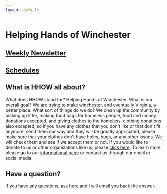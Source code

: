 ```yaml
---
layout: default
---
```


Helping Hands of Winchester
===========================

[Weekly Newsletter](newsletter)
-----------------

[Schedules](/schedule)
---------
What is HHOW all about?
-----------------------

What does HHOW stand for? Helping Hands of Winchester. What is our overall goal? We are trying to make winchester, and eventually Virginia, a better place. What sort of things do we do?  We clean up the community by picking up litter, making food bags for homeless people, food and money donations excepted, and giving clothes to the homeless, clothing donations also excepted, so if you have any clothes that you don't like or that don't fit anymore, send them our way and they will be greatly appriciated, please make sure that your clothes don't have holes, bugs, or any other issues. We will check them and see if we accept them or not. If you would like to donate to us or other organizations like us, please [click here](/donations). To learn more please go to our [informational page](/about) or contact us through our email or social media.

Have a question?
----------------

If you have any questions, [ask here](https://docs.google.com/forms/d/e/1FAIpQLSf18soSGMQ5WNcum3anB6EaE6sE0SGdodbni3xiWGa6CtiHRQ/viewform?ts=5d292357) and I will email you back the answer.
